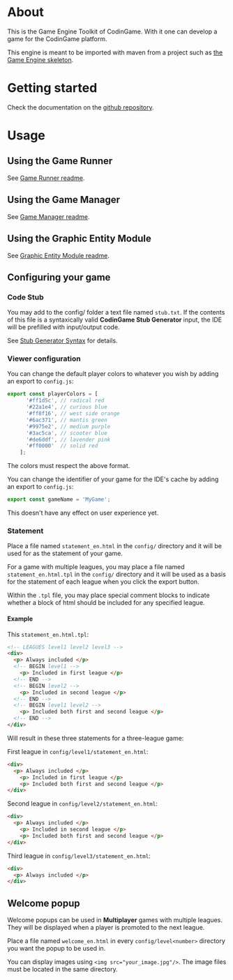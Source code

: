 # About

This is the Game Engine Toolkit of CodinGame. With it one can develop a game for the CodinGame platform.

This engine is meant to be imported with maven from a project such as [the Game Engine skeleton](https://github.com/CodinGame/game-skeleton).

# Getting started

Check the documentation on the [github repository](https://github.com/CodinGame/codingame-sdk-doc).

# Usage

## Using the Game Runner

See [Game Runner readme](runner/).

## Using the Game Manager

See [Game Manager readme](engine/core/).

## Using the Graphic Entity Module

See [Graphic Entity Module readme](engine/modules/entities/).

## Configuring your game


### Code Stub

You may add to the config/ folder a text file named `stub.txt`. If the contents of this file is a syntaxically valid **CodinGame Stub Generator** input, the IDE will be prefilled with input/output code.

See [Stub Generator Syntax](stubGeneratorSyntax.md) for details.


### Viewer configuration

You can change the default player colors to whatever you wish by adding an export to `config.js`:
```javascript
export const playerColors = [
      '#ff1d5c', // radical red
      '#22a1e4', // curious blue
      '#ff8f16', // west side orange
      '#6ac371', // mantis green
      '#9975e2', // medium purple
      '#3ac5ca', // scooter blue
      '#de6ddf', // lavender pink
      '#ff0000'  // solid red
    ];
```
The colors must respect the above format.

You can change the identifier of your game for the IDE's cache by adding an export to `config.js`:
```javascript
export const gameName = 'MyGame';
```
This doesn't have any effect on user experience yet.


### Statement

Place a file named `statement_en.html` in the `config/` directory and it will be used for as the statement of your game.

For a game with multiple leagues, you may place a file named `statement_en.html.tpl` in the `config/` directory and it will be used as a basis for the statement of each league when you click the export button.

Within the `.tpl` file, you may place special comment blocks to indicate whether a block of html should be included for any specified league.

#### Example

This `statement_en.html.tpl`:
```html
<!-- LEAGUES level1 level2 level3 -->
<div>
  <p> Always included </p>
  <!-- BEGIN level1 -->
    <p> Included in first league </p>
  <!-- END -->
  <!-- BEGIN level2 -->
    <p> Included in second league </p>
  <!-- END -->
  <!-- BEGIN level1 level2 -->
    <p> Included both first and second league </p>
  <!-- END -->
</div>
```

Will result in these three statements for a three-league game:

First league in `config/level1/statement_en.html`:
```html
<div>
  <p> Always included </p>
    <p> Included in first league </p>
    <p> Included both first and second league </p>
</div>
```

Second league in `config/level2/statement_en.html`:
```html
<div>
  <p> Always included </p>
    <p> Included in second league </p>
    <p> Included both first and second league </p>
</div>
```

Third league in `config/level3/statement_en.html`:
```html
<div>
  <p> Always included </p>
</div>
```


## Welcome popup

Welcome popups can be used in **Multiplayer** games with multiple leagues. They will be displayed when a player is promoted to the next league.

Place a file named `welcome_en.html` in every `config/level<number>` directory you want the popup to be used in.

You can display images using `<img src="your_image.jpg"/>`. The image files must be located in the same directory.